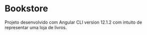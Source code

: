# Bookstore
Projeto desenvolvido com Angular CLI version 12.1.2 com intuito de representar uma loja de livros.